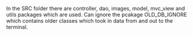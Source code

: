 In the SRC folder there are controller, dao, images, model, mvc_view and utils packages which are used. 
Can ignore the pcakage OLD_DB_IGNORE which contains older classes which took in data from and out to the terminal. 
